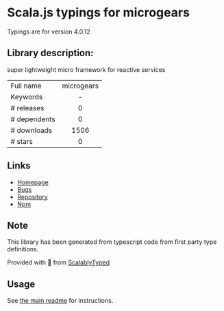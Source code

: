 
# Scala.js typings for microgears

Typings are for version 4.0.12

## Library description:
super lightweight micro framework for reactive services

|                    |                 |
| ------------------ | :-------------: |
| Full name          | microgears |
| Keywords           | - |
| # releases         | 0 |
| # dependents       | 0 |
| # downloads        | 1506 |
| # stars            | 0 |

## Links
- [Homepage](https://github.com/marcusdb/microGears#readme)
- [Bugs](https://github.com/marcusdb/microGears/issues)
- [Repository](https://github.com/marcusdb/microGears)
- [Npm](https://www.npmjs.com/package/microgears)
    


## Note
This library has been generated from typescript code from first party type definitions.

Provided with :purple_heart: from [ScalablyTyped](https://github.com/oyvindberg/ScalablyTyped)

## Usage
See [the main readme](../../readme.md) for instructions.


